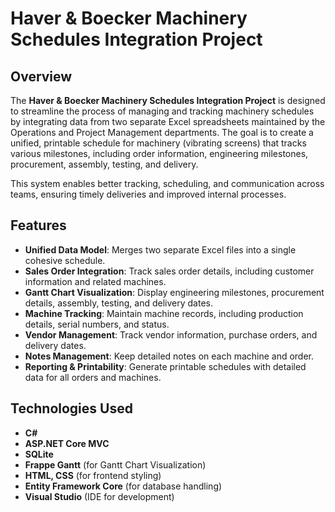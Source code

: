 # Haver & Boecker Machinery Schedules Integration Project

## Overview

The **Haver & Boecker Machinery Schedules Integration Project** is designed to streamline the process of managing and tracking machinery schedules by integrating data from two separate Excel spreadsheets maintained by the Operations and Project Management departments. The goal is to create a unified, printable schedule for machinery (vibrating screens) that tracks various milestones, including order information, engineering milestones, procurement, assembly, testing, and delivery.

This system enables better tracking, scheduling, and communication across teams, ensuring timely deliveries and improved internal processes.

## Features

- **Unified Data Model**: Merges two separate Excel files into a single cohesive schedule.
- **Sales Order Integration**: Track sales order details, including customer information and related machines.
- **Gantt Chart Visualization**: Display engineering milestones, procurement details, assembly, testing, and delivery dates.
- **Machine Tracking**: Maintain machine records, including production details, serial numbers, and status.
- **Vendor Management**: Track vendor information, purchase orders, and delivery dates.
- **Notes Management**: Keep detailed notes on each machine and order.
- **Reporting & Printability**: Generate printable schedules with detailed data for all orders and machines.

## Technologies Used

- **C#**
- **ASP.NET Core MVC**
- **SQLite**
- **Frappe Gantt** (for Gantt Chart Visualization)
- **HTML, CSS** (for frontend styling)
- **Entity Framework Core** (for database handling)
- **Visual Studio** (IDE for development)

